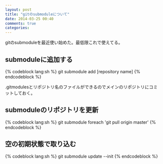```yaml
---
layout: post
title: "gitのsubmoduleについて"
date: 2014-03-25 00:40
comments: true
categories:
---
```


gitのsubmoduleを最近使い始めた。最低限これで使えてる。

## submoduleに追加する

{% codeblock lang:sh %}
git submodule add [repository name]
{% endcodeblock %}

.gitmodulesとリポジトリ名のファイルができるのでメインのリポジトリにコミットしておく。

## submoduleのリポジトリを更新

{% codeblock lang:sh %}
git submodule foreach 'git pull origin master'
{% endcodeblock %}

## 空の初期状態で取り込む

{% codeblock lang:sh %}
git submodule update --init
{% endcodeblock %}
